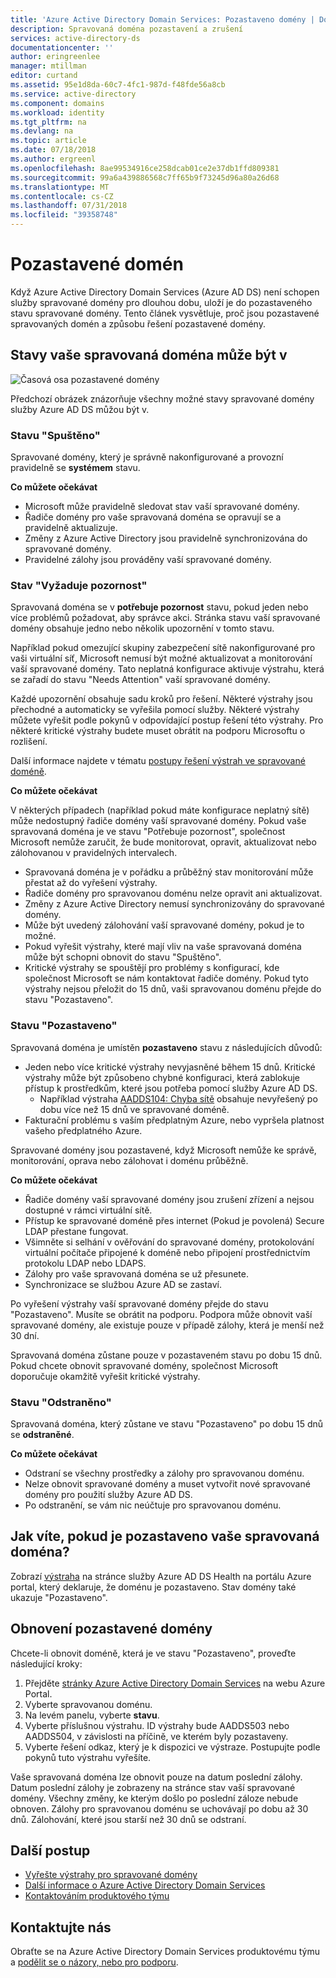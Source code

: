 ```yaml
---
title: 'Azure Active Directory Domain Services: Pozastaveno domény | Dokumentace Microsoftu'
description: Spravovaná doména pozastavení a zrušení
services: active-directory-ds
documentationcenter: ''
author: eringreenlee
manager: mtillman
editor: curtand
ms.assetid: 95e1d8da-60c7-4fc1-987d-f48fde56a8cb
ms.service: active-directory
ms.component: domains
ms.workload: identity
ms.tgt_pltfrm: na
ms.devlang: na
ms.topic: article
ms.date: 07/18/2018
ms.author: ergreenl
ms.openlocfilehash: 8ae99534916ce258dcab01ce2e37db1ffd809381
ms.sourcegitcommit: 99a6a439886568c7ff65b9f73245d96a80a26d68
ms.translationtype: MT
ms.contentlocale: cs-CZ
ms.lasthandoff: 07/31/2018
ms.locfileid: "39358748"
---
```

# <a name="suspended-domains"></a>Pozastavené domén
Když Azure Active Directory Domain Services (Azure AD DS) není schopen služby spravované domény pro dlouhou dobu, uloží je do pozastaveného stavu spravované domény. Tento článek vysvětluje, proč jsou pozastavené spravovaných domén a způsobu řešení pozastavené domény.


## <a name="states-your-managed-domain-can-be-in"></a>Stavy vaše spravovaná doména může být v

![Časová osa pozastavené domény](media\active-directory-domain-services-suspension\suspension-timeline.PNG)

Předchozí obrázek znázorňuje všechny možné stavy spravované domény služby Azure AD DS můžou být v.

### <a name="running-state"></a>Stavu "Spuštěno"
Spravované domény, který je správně nakonfigurované a provozní pravidelně se **systémem** stavu.

**Co můžete očekávat**
* Microsoft může pravidelně sledovat stav vaší spravované domény.
* Řadiče domény pro vaše spravovaná doména se opravují se a pravidelně aktualizuje.
* Změny z Azure Active Directory jsou pravidelně synchronizována do spravované domény.
* Pravidelné zálohy jsou prováděny vaší spravované domény.


### <a name="needs-attention-state"></a>Stav "Vyžaduje pozornost"
Spravovaná doména se v **potřebuje pozornost** stavu, pokud jeden nebo více problémů požadovat, aby správce akci. Stránka stavu vaší spravované domény obsahuje jedno nebo několik upozornění v tomto stavu. 

Například pokud omezující skupiny zabezpečení sítě nakonfigurované pro vaši virtuální síť, Microsoft nemusí být možné aktualizovat a monitorování vaší spravované domény. Tato neplatná konfigurace aktivuje výstrahu, která se zařadí do stavu "Needs Attention" vaší spravované domény.

Každé upozornění obsahuje sadu kroků pro řešení. Některé výstrahy jsou přechodné a automaticky se vyřešila pomocí služby. Některé výstrahy můžete vyřešit podle pokynů v odpovídající postup řešení této výstrahy. Pro některé kritické výstrahy budete muset obrátit na podporu Microsoftu o rozlišení.

Další informace najdete v tématu [postupy řešení výstrah ve spravované doméně](active-directory-ds-troubleshoot-alerts.md).

**Co můžete očekávat**

V některých případech (například pokud máte konfigurace neplatný sítě) může nedostupný řadiče domény vaší spravované domény. Pokud vaše spravovaná doména je ve stavu "Potřebuje pozornost", společnost Microsoft nemůže zaručit, že bude monitorovat, opravit, aktualizovat nebo zálohovanou v pravidelných intervalech.

* Spravovaná doména je v pořádku a průběžný stav monitorování může přestat až do vyřešení výstrahy.
* Řadiče domény pro spravovanou doménu nelze opravit ani aktualizovat.
* Změny z Azure Active Directory nemusí synchronizovány do spravované domény.
* Může být uvedený zálohování vaší spravované domény, pokud je to možné.
* Pokud vyřešit výstrahy, které mají vliv na vaše spravovaná doména může být schopni obnovit do stavu "Spuštěno".
* Kritické výstrahy se spouštějí pro problémy s konfigurací, kde společnost Microsoft se nám kontaktovat řadiče domény. Pokud tyto výstrahy nejsou přeložit do 15 dnů, vaši spravovanou doménu přejde do stavu "Pozastaveno".


### <a name="the-suspended-state"></a>Stavu "Pozastaveno"
Spravovaná doména je umístěn **pozastaveno** stavu z následujících důvodů:

* Jeden nebo více kritické výstrahy nevyjasněné během 15 dnů. Kritické výstrahy může být způsobeno chybné konfiguraci, která zablokuje přístup k prostředkům, které jsou potřeba pomocí služby Azure AD DS.
    * Například výstraha [AADDS104: Chyba sítě](active-directory-ds-troubleshoot-nsg.md) obsahuje nevyřešený po dobu více než 15 dnů ve spravované doméně.
* Fakturační problému s vaším předplatným Azure, nebo vypršela platnost vašeho předplatného Azure.

Spravované domény jsou pozastavené, když Microsoft nemůže ke správě, monitorování, oprava nebo zálohovat i doménu průběžně.

**Co můžete očekávat**
* Řadiče domény vaší spravované domény jsou zrušení zřízení a nejsou dostupné v rámci virtuální sítě.
* Přístup ke spravované doméně přes internet (Pokud je povolená) Secure LDAP přestane fungovat.
* Všimněte si selhání v ověřování do spravované domény, protokolování virtuální počítače připojené k doméně nebo připojení prostřednictvím protokolu LDAP nebo LDAPS.
* Zálohy pro vaše spravovaná doména se už přesunete.
* Synchronizace se službou Azure AD se zastaví.

Po vyřešení výstrahy vaší spravované domény přejde do stavu "Pozastaveno". Musíte se obrátit na podporu.
Podpora může obnovit vaší spravované domény, ale existuje pouze v případě zálohy, která je menší než 30 dní.

Spravovaná doména zůstane pouze v pozastaveném stavu po dobu 15 dnů. Pokud chcete obnovit spravované domény, společnost Microsoft doporučuje okamžitě vyřešit kritické výstrahy.


### <a name="deleted-state"></a>Stavu "Odstraněno"
Spravovaná doména, který zůstane ve stavu "Pozastaveno" po dobu 15 dnů se **odstraněné**.

**Co můžete očekávat**
* Odstraní se všechny prostředky a zálohy pro spravovanou doménu.
* Nelze obnovit spravované domény a muset vytvořit nové spravované domény pro použití služby Azure AD DS.
* Po odstranění, se vám nic neúčtuje pro spravovanou doménu.


## <a name="how-do-you-know-if-your-managed-domain-is-suspended"></a>Jak víte, pokud je pozastaveno vaše spravovaná doména?
Zobrazí [výstraha](active-directory-ds-troubleshoot-alerts.md) na stránce služby Azure AD DS Health na portálu Azure portal, který deklaruje, že doménu je pozastaveno. Stav domény také ukazuje "Pozastaveno".


## <a name="restore-a-suspended-domain"></a>Obnovení pozastavené domény
Chcete-li obnovit doméně, která je ve stavu "Pozastaveno", proveďte následující kroky:

1. Přejděte [stránky Azure Active Directory Domain Services](https://portal.azure.com/#blade/HubsExtension/Resources/resourceType/Microsoft.AAD%2FdomainServices) na webu Azure Portal.
2. Vyberte spravovanou doménu.
3. Na levém panelu, vyberte **stavu**.
4. Vyberte příslušnou výstrahu. ID výstrahy bude AADDS503 nebo AADDS504, v závislosti na příčině, ve kterém byly pozastaveny.
5. Vyberte řešení odkaz, který je k dispozici ve výstraze. Postupujte podle pokynů tuto výstrahu vyřešíte.

Vaše spravovaná doména lze obnovit pouze na datum poslední zálohy. Datum poslední zálohy je zobrazeny na stránce stav vaší spravované domény. Všechny změny, ke kterým došlo po poslední záloze nebude obnoven. Zálohy pro spravovanou doménu se uchovávají po dobu až 30 dnů. Zálohování, které jsou starší než 30 dnů se odstraní.


## <a name="next-steps"></a>Další postup
- [Vyřešte výstrahy pro spravované domény](active-directory-ds-troubleshoot-alerts.md)
- [Další informace o Azure Active Directory Domain Services](active-directory-ds-overview.md)
- [Kontaktováním produktového týmu](active-directory-ds-contact-us.md)

## <a name="contact-us"></a>Kontaktujte nás
Obraťte se na Azure Active Directory Domain Services produktovému týmu a [podělit se o názory, nebo pro podporu](active-directory-ds-contact-us.md).
